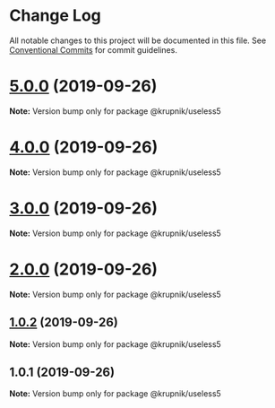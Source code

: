 # Change Log

All notable changes to this project will be documented in this file.
See [Conventional Commits](https://conventionalcommits.org) for commit guidelines.

# [5.0.0](https://github.com/yurikrupniktools/lerna-examples/compare/@krupnik/useless5@4.0.0...@krupnik/useless5@5.0.0) (2019-09-26)

**Note:** Version bump only for package @krupnik/useless5





# [4.0.0](https://github.com/yurikrupniktools/lerna-examples/compare/@krupnik/useless5@3.0.0...@krupnik/useless5@4.0.0) (2019-09-26)

**Note:** Version bump only for package @krupnik/useless5





# [3.0.0](https://github.com/yurikrupniktools/lerna-examples/compare/@krupnik/useless5@2.0.0...@krupnik/useless5@3.0.0) (2019-09-26)

**Note:** Version bump only for package @krupnik/useless5





# [2.0.0](https://github.com/yurikrupniktools/lerna-examples/compare/@krupnik/useless5@1.0.2...@krupnik/useless5@2.0.0) (2019-09-26)

**Note:** Version bump only for package @krupnik/useless5





## [1.0.2](https://github.com/yurikrupniktools/lerna-examples/compare/@krupnik/useless5@1.0.1...@krupnik/useless5@1.0.2) (2019-09-26)

**Note:** Version bump only for package @krupnik/useless5





## 1.0.1 (2019-09-26)

**Note:** Version bump only for package @krupnik/useless5
